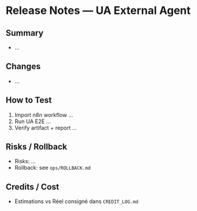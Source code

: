 
# Release Notes — UA External Agent

## Summary
- …

## Changes
- …

## How to Test
1) Import n8n workflow …
2) Run UA E2E …
3) Verify artifact + report …

## Risks / Rollback
- Risks: …
- Rollback: see `ops/ROLLBACK.md`

## Credits / Cost
- Estimations vs Réel consigné dans `CREDIT_LOG.md`
